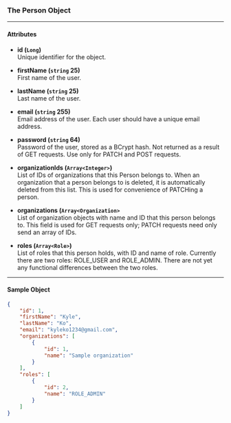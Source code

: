 ### The Person Object
___
#### Attributes
- **id (`Long`)**<br/>
Unique identifier for the object.

- **firstName (`string` 25)**<br/>
First name of the user.

- **lastName (`string` 25)**<br/>
Last name of the user.

- **email (`string` 255)**<br/>
Email address of the user. Each user should have a unique email address.

- **password (`string` 64)**<br/>
Password of the user, stored as a BCrypt hash. Not returned as a result of GET requests. Use only for PATCH and POST requests.

- **organizationIds (`Array<Integer>`)**<br/>
List of IDs of organizations that this Person belongs to. When an organization that a person belongs to is deleted, it is automatically deleted from this list. This is used for convenience of PATCHing a person. 

- **organizations (`Array<Organization>`**<br/>
List of organization objects with name and ID that this person belongs to. This field is used for GET requests only; PATCH requests need only send an array of IDs.

- **roles (`Array<Role>`)** <br/>
List of roles that this person holds, with ID and name of role. Currently there are two roles: ROLE_USER and ROLE_ADMIN. There are not yet any functional differences between the two roles.
___

#### Sample Object
```json
{
    "id": 1,
    "firstName": "Kyle",
    "lastName": "Ko",
    "email": "kyleko1234@gmail.com",
    "organizations": [
        {
            "id": 1,
            "name": "Sample organization"
        }
    ],
    "roles": [
        {
            "id": 2,
            "name": "ROLE_ADMIN"
        }
    ]
}
```
